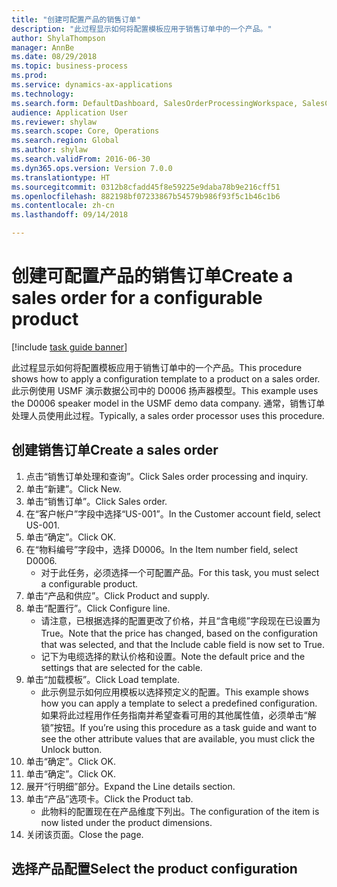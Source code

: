 ```yaml
--- 
title: "创建可配置产品的销售订单"
description: "此过程显示如何将配置模板应用于销售订单中的一个产品。"
author: ShylaThompson
manager: AnnBe
ms.date: 08/29/2018
ms.topic: business-process
ms.prod: 
ms.service: dynamics-ax-applications
ms.technology: 
ms.search.form: DefaultDashboard, SalesOrderProcessingWorkspace, SalesCreateOrder, SalesTable, PCRuntimeConfigurator, PCTemplateConfigurationSelection
audience: Application User
ms.reviewer: shylaw
ms.search.scope: Core, Operations
ms.search.region: Global
ms.author: shylaw
ms.search.validFrom: 2016-06-30
ms.dyn365.ops.version: Version 7.0.0
ms.translationtype: HT
ms.sourcegitcommit: 0312b8cfadd45f8e59225e9daba78b9e216cff51
ms.openlocfilehash: 882198bf07233867b54579b986f93f5c1b46c1b6
ms.contentlocale: zh-cn
ms.lasthandoff: 09/14/2018

---
```

# <a name="create-a-sales-order-for-a-configurable-product"></a><span data-ttu-id="d7c6e-103">创建可配置产品的销售订单</span><span class="sxs-lookup"><span data-stu-id="d7c6e-103">Create a sales order for a configurable product</span></span>

[!include [task guide banner](../../includes/task-guide-banner.md)]

<span data-ttu-id="d7c6e-104">此过程显示如何将配置模板应用于销售订单中的一个产品。</span><span class="sxs-lookup"><span data-stu-id="d7c6e-104">This procedure shows how to apply a configuration template to a product on a sales order.</span></span> <span data-ttu-id="d7c6e-105">此示例使用 USMF 演示数据公司中的 D0006 扬声器模型。</span><span class="sxs-lookup"><span data-stu-id="d7c6e-105">This example uses the D0006 speaker model in the USMF demo data company.</span></span> <span data-ttu-id="d7c6e-106">通常，销售订单处理人员使用此过程。</span><span class="sxs-lookup"><span data-stu-id="d7c6e-106">Typically, a sales order processor uses this procedure.</span></span>


## <a name="create-a-sales-order"></a><span data-ttu-id="d7c6e-107">创建销售订单</span><span class="sxs-lookup"><span data-stu-id="d7c6e-107">Create a sales order</span></span>
1. <span data-ttu-id="d7c6e-108">点击“销售订单处理和查询”。</span><span class="sxs-lookup"><span data-stu-id="d7c6e-108">Click Sales order processing and inquiry.</span></span>
2. <span data-ttu-id="d7c6e-109">单击“新建”。</span><span class="sxs-lookup"><span data-stu-id="d7c6e-109">Click New.</span></span>
3. <span data-ttu-id="d7c6e-110">单击“销售订单”。</span><span class="sxs-lookup"><span data-stu-id="d7c6e-110">Click Sales order.</span></span>
4. <span data-ttu-id="d7c6e-111">在“客户帐户”字段中选择“US-001”。</span><span class="sxs-lookup"><span data-stu-id="d7c6e-111">In the Customer account field, select US-001.</span></span> 
5. <span data-ttu-id="d7c6e-112">单击“确定”。</span><span class="sxs-lookup"><span data-stu-id="d7c6e-112">Click OK.</span></span>
6. <span data-ttu-id="d7c6e-113">在“物料编号”字段中，选择 D0006。</span><span class="sxs-lookup"><span data-stu-id="d7c6e-113">In the Item number field, select D0006.</span></span>
    * <span data-ttu-id="d7c6e-114">对于此任务，必须选择一个可配置产品。</span><span class="sxs-lookup"><span data-stu-id="d7c6e-114">For this task, you must select a configurable product.</span></span>  
7. <span data-ttu-id="d7c6e-115">单击“产品和供应”。</span><span class="sxs-lookup"><span data-stu-id="d7c6e-115">Click Product and supply.</span></span>
8. <span data-ttu-id="d7c6e-116">单击“配置行”。</span><span class="sxs-lookup"><span data-stu-id="d7c6e-116">Click Configure line.</span></span>
    * <span data-ttu-id="d7c6e-117">请注意，已根据选择的配置更改了价格，并且“含电缆”字段现在已设置为 True。</span><span class="sxs-lookup"><span data-stu-id="d7c6e-117">Note that the price has changed, based on the configuration that was selected, and that the Include cable field is now set to True.</span></span>  
    * <span data-ttu-id="d7c6e-118">记下为电缆选择的默认价格和设置。</span><span class="sxs-lookup"><span data-stu-id="d7c6e-118">Note the default price and the settings that are selected for the cable.</span></span>  
9. <span data-ttu-id="d7c6e-119">单击“加载模板”。</span><span class="sxs-lookup"><span data-stu-id="d7c6e-119">Click Load template.</span></span>
    * <span data-ttu-id="d7c6e-120">此示例显示如何应用模板以选择预定义的配置。</span><span class="sxs-lookup"><span data-stu-id="d7c6e-120">This example shows how you can apply a template to select a predefined configuration.</span></span> <span data-ttu-id="d7c6e-121">如果将此过程用作任务指南并希望查看可用的其他属性值，必须单击“解锁”按钮。</span><span class="sxs-lookup"><span data-stu-id="d7c6e-121">If you’re using this procedure as a task guide and want to see the other attribute values that are available, you must click the Unlock button.</span></span>  
10. <span data-ttu-id="d7c6e-122">单击“确定”。</span><span class="sxs-lookup"><span data-stu-id="d7c6e-122">Click OK.</span></span>
11. <span data-ttu-id="d7c6e-123">单击“确定”。</span><span class="sxs-lookup"><span data-stu-id="d7c6e-123">Click OK.</span></span>
12. <span data-ttu-id="d7c6e-124">展开“行明细”部分。</span><span class="sxs-lookup"><span data-stu-id="d7c6e-124">Expand the Line details section.</span></span>
13. <span data-ttu-id="d7c6e-125">单击“产品”选项卡。</span><span class="sxs-lookup"><span data-stu-id="d7c6e-125">Click the Product tab.</span></span>
    * <span data-ttu-id="d7c6e-126">此物料的配置现在在产品维度下列出。</span><span class="sxs-lookup"><span data-stu-id="d7c6e-126">The configuration of the item is now listed under the product dimensions.</span></span>  
14. <span data-ttu-id="d7c6e-127">关闭该页面。</span><span class="sxs-lookup"><span data-stu-id="d7c6e-127">Close the page.</span></span>

## <a name="select-the-product-configuration"></a><span data-ttu-id="d7c6e-128">选择产品配置</span><span class="sxs-lookup"><span data-stu-id="d7c6e-128">Select the product configuration</span></span>


